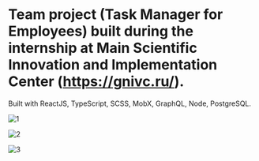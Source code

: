 # Team project (Task Manager for Employees) built during the internship at Main Scientific Innovation and Implementation Center (https://gnivc.ru/).

Built with ReactJS, TypeScript, SCSS, MobX, GraphQL, Node, PostgreSQL.

![1](https://user-images.githubusercontent.com/42185328/139222644-e5ad70a5-10a4-4ecc-ac66-be955a9911c3.png)

![2](https://user-images.githubusercontent.com/42185328/139222691-df20ad1b-10d1-4ac2-8768-e5b8134f4c4a.png)

![3](https://user-images.githubusercontent.com/42185328/139222716-52e4af49-028f-4576-a3a0-46a2e7180424.png)
